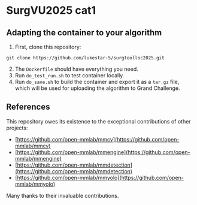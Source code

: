 # SurgVU2025 cat1

## Adapting the container to your algorithm
1. First, clone this repository:
```shell
git clone https://github.com/lukestar-5/surgtoolloc2025.git
```
2. The `Dockerfile` should have everything you need.
3. Run `do_test_run.sh` to test container locally.
4. Run `do_save.sh` to build the container and export it as a `tar.gz` file, which will be used for uploading the algorithm to Grand Challenge.

## References
This repository owes its existence to the exceptional contributions of other projects:

- [https://github.com/open-mmlab/mmcv](https://github.com/open-mmlab/mmcv)
- [https://github.com/open-mmlab/mmengine](https://github.com/open-mmlab/mmengine)
- [https://github.com/open-mmlab/mmdetection](https://github.com/open-mmlab/mmdetection)
- [https://github.com/open-mmlab/mmyolo](https://github.com/open-mmlab/mmyolo)

Many thanks to their invaluable contributions.




